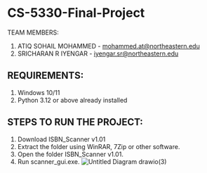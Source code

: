# CS-5330-Final-Project
TEAM MEMBERS: 
1. ATIQ SOHAIL MOHAMMED - mohammed.at@northeastern.edu
2. SRICHARAN R IYENGAR - iyengar.sr@northeastern.edu

## REQUIREMENTS:
1. Windows 10/11
2. Python 3.12 or above already installed

## STEPS TO RUN THE PROJECT:
1. Download ISBN_Scanner v1.01
2. Extract the folder using WinRAR, 7Zip or other software.
3. Open the folder ISBN_Scanner v1.01.
4. Run scanner_gui.exe.
![Untitled Diagram drawio(3)](https://github.com/user-attachments/assets/d98bf26d-c4d3-41d5-92ff-ab28498f34e4)

